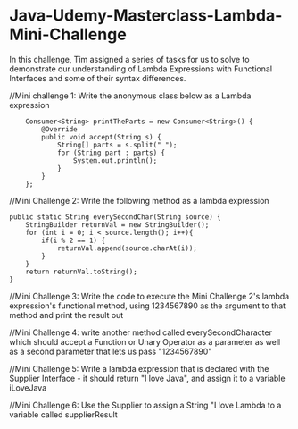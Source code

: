 # Java-Udemy-Masterclass-Lambda-Mini-Challenge
In this challenge, Tim assigned a series of tasks for us to solve to demonstrate our understanding of Lambda Expressions with Functional Interfaces and some of their syntax differences.

//Mini challenge 1: Write the anonymous class below as a Lambda expression

        Consumer<String> printTheParts = new Consumer<String>() {
            @Override
            public void accept(String s) {
                String[] parts = s.split(" ");
                for (String part : parts) {
                    System.out.println();
                }
            }
        };

//Mini Challenge 2: Write the following method as a lambda expression

    public static String everySecondChar(String source) {
        StringBuilder returnVal = new StringBuilder();
        for (int i = 0; i < source.length(); i++){
            if(i % 2 == 1) {
                returnVal.append(source.charAt(i));
            }
        }
        return returnVal.toString();
    }

   //Mini Challenge 3: Write the code to execute the Mini Challenge 2's lambda expression's functional method, using 1234567890 as the argument to that method and print the result out
   
   //Mini Challenge 4: write another method called everySecondCharacter which should accept a Function or Unary Operator as a parameter as well as a second parameter that lets us pass 
     "1234567890"
   
   //Mini Challenge 5: Write a lambda expression that is declared with the Supplier Interface - it should return "I love Java", and assign it to a variable iLoveJava
   
   //Mini Challenge 6: Use the Supplier to assign a String "I love Lambda to a variable called supplierResult
   
